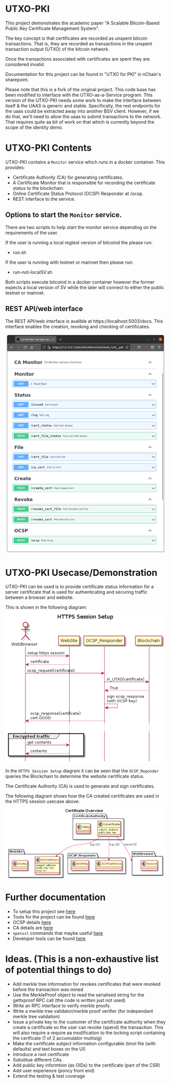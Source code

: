 # UTXO-PKI
This project demonstrates the academic paper "A Scalable Bitcoin-Based Public Key Certificate Management System".

The key concept is that certificates are recorded as unspent bitcoin transactions.
That is, they are recorded as transactions in the unspent transaction output (UTXO) of the bitcoin network. 

Once the transactions associated with certificates are spent they are considered invalid.

Documentation for this project can be found in "UTXO for PKI" in nChain's sharepoint.

Please note that this is a fork of the original project. This code base has been modified to interface with the UTXO-as-a-Service program. This version of the UTXO-PKI needs some work to make the interface between itself & the UAAS is generic and stable. Specifically, the rest endpoints for the uaas could be extracted away into another BSV client. However, if we do that, we'll need to allow the uaas to submit transactions to the network. That requires quite aa bit of work on that which is currently beyond the scope of the identity demo. 

# UTXO-PKI Contents
UTXO-PKI contains a `Monitor` service which runs in a docker container. This provides:
* Certificate Authority (CA) for generating certificates.
* A Certificate Monitor that is responsible for recording the certificate status to the blockchain.
* Online Certificate Status Protocol (OCSP) Responder at /ocsp.
* REST interface to the service.

## Options to start the `Monitor` service. 
There are two scripts to help start the monitor service depending on the requirements of the user. 

If the user is running a local regtest version of bitcoind the please run:
* run.sh 

If the user is running with testnet or mainnet then please run:
* run-not-localSV.sh

Both scripts execute bitcoind in a docker container however the former expects a local version of SV while the later will connect to either the public testnet or mainnet. 

## REST API/web interface
The REST API/web interface is avalible at https://localhost:5003/docs. This interface enables the creation, revoking and checking of certificates.

![REST_API](docs/REST_API_Screenshot.png)



# UTXO-PKI Usecase/Demonstration
UTXO-PKI can be used is to provide certificate status information for a server certificate that is used for authenticating and securing traffic between a browser and website. 

This is shown in the following diagram: 
![Overview](docs/diagrams/Https_session_setup.png)

In the `HTTPS Session Setup` diagram it can be seen that the `OCSP_Reponder` queries the Blockchain to determine the website certificate status.

The Certificate Authority (CA) is used to generate and sign certificates.

The following diagram shows how the CA created certificates are used in the HTTPS session usecase above:

![Overview](docs/diagrams/Certificate_overview.png)


# Further documentation

* To setup this project see [here](System_setup.md)
* Tools for the project can be found [here](monitor/src/tools/README.md)
* OCSP details [here](docs/OCSP.md)
* CA details are [here](docs/CA.md)
* `openssl` commands that maybe useful [here](docs/Openssl.md)
* Developer tools can be found [here](docs/Developer_tools.md)

# Ideas. (This is a non-exhaustive list of potential things to do)
* Add merkle tree information for revokes certificates that were revoked before the transaction was mined
* Use the MerkleProof object to read the serialised string for the gettxproof RPC call (the code is written just not used)
* Write an RPC interface to verify merkle proofs. 
* Write a merkle tree validator/merkle proof verifier (for independant merkle tree validation)
* Issue a private key to the customer of the certificate authority when they create a certificate so the user can revoke (spend) the transaction. This will also require a require aa modification to the locking script containing the certficate (1 of 2 accumulator multisig)
* Make the certificate subject information configurable (tmol file (with defaults) and text boxes on the UI)
* Introduce a root certificate
* Substitue different CAs
* Add public key informtion (as OIDs) to the certificate (part of the CSR)
* Add user experience (poncy front end)
* Extend the testing & test coverage

